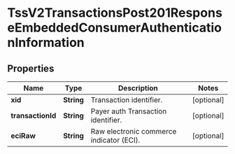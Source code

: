 
# TssV2TransactionsPost201ResponseEmbeddedConsumerAuthenticationInformation

## Properties
Name | Type | Description | Notes
------------ | ------------- | ------------- | -------------
**xid** | **String** | Transaction identifier.  |  [optional]
**transactionId** | **String** | Payer auth Transaction identifier. |  [optional]
**eciRaw** | **String** | Raw electronic commerce indicator (ECI).  |  [optional]



